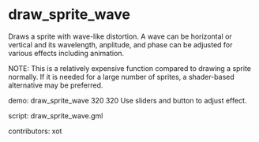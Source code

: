 draw_sprite_wave
================

Draws a sprite with wave-like distortion. A wave can be horizontal or
vertical and its wavelength, anplitude, and phase can be adjusted for
various effects including animation.

NOTE: This is a relatively expensive function compared to drawing a sprite
normally. If it is needed for a large number of sprites, a shader-based
alternative may be preferred.

demo: draw_sprite_wave 320 320
Use sliders and button to adjust effect.

script: draw_sprite_wave.gml

contributors: xot